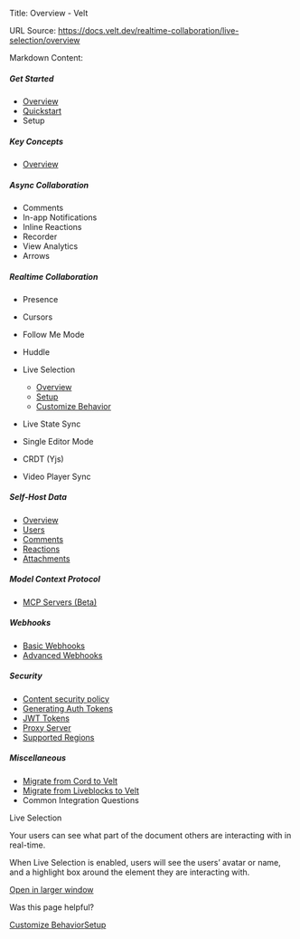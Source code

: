 Title: Overview - Velt

URL Source: https://docs.velt.dev/realtime-collaboration/live-selection/overview

Markdown Content:
##### Get Started

*   [Overview](https://docs.velt.dev/get-started/overview)
*   [Quickstart](https://docs.velt.dev/get-started/quickstart)
*   Setup 

##### Key Concepts

*   [Overview](https://docs.velt.dev/key-concepts/overview)

##### Async Collaboration

*   Comments 
*   In-app Notifications 
*   Inline Reactions 
*   Recorder 
*   View Analytics 
*   Arrows 

##### Realtime Collaboration

*   Presence 
*   Cursors 
*   Follow Me Mode 
*   Huddle 
*   Live Selection 
    *   [Overview](https://docs.velt.dev/realtime-collaboration/live-selection/overview)
    *   [Setup](https://docs.velt.dev/realtime-collaboration/live-selection/setup)
    *   [Customize Behavior](https://docs.velt.dev/realtime-collaboration/live-selection/customize-behavior)

*   Live State Sync 
*   Single Editor Mode 
*   CRDT (Yjs) 
*   Video Player Sync 

##### Self-Host Data

*   [Overview](https://docs.velt.dev/self-host-data/overview)
*   [Users](https://docs.velt.dev/self-host-data/users)
*   [Comments](https://docs.velt.dev/self-host-data/comments)
*   [Reactions](https://docs.velt.dev/self-host-data/reactions)
*   [Attachments](https://docs.velt.dev/self-host-data/attachments)

##### Model Context Protocol

*   [MCP Servers (Beta)](https://docs.velt.dev/mcp/mcp)

##### Webhooks

*   [Basic Webhooks](https://docs.velt.dev/webhooks/basic)
*   [Advanced Webhooks](https://docs.velt.dev/webhooks/advanced)

##### Security

*   [Content security policy](https://docs.velt.dev/security/content-security-policy)
*   [Generating Auth Tokens](https://docs.velt.dev/security/auth-tokens)
*   [JWT Tokens](https://docs.velt.dev/security/jwt-tokens)
*   [Proxy Server](https://docs.velt.dev/security/proxy-server)
*   [Supported Regions](https://docs.velt.dev/security/supported-regions)

##### Miscellaneous

*   [Migrate from Cord to Velt](https://docs.velt.dev/migration/migrate-from-cord-to-velt)
*   [Migrate from Liveblocks to Velt](https://docs.velt.dev/migration/migrate-from-liveblocks-to-velt)
*   Common Integration Questions 

Live Selection

Your users can see what part of the document others are interacting with in real-time.

When Live Selection is enabled, users will see the users’ avatar or name, and a highlight box around the element they are interacting with.

[Open in larger window](https://landing-page-demo-velt.vercel.app/?feature=live-selection)

Was this page helpful?

[Customize Behavior](https://docs.velt.dev/realtime-collaboration/huddle/customize-behavior)[Setup](https://docs.velt.dev/realtime-collaboration/live-selection/setup)
